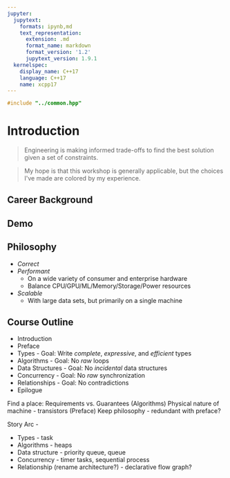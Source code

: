 ```yaml
---
jupyter:
  jupytext:
    formats: ipynb,md
    text_representation:
      extension: .md
      format_name: markdown
      format_version: '1.2'
      jupytext_version: 1.9.1
  kernelspec:
    display_name: C++17
    language: C++17
    name: xcpp17
---
```


```c++ slideshow={"slide_type": "skip"}
#include "../common.hpp"
```

<!-- #region slideshow={"slide_type": "slide"} -->
# Introduction

> Engineering is making informed trade-offs to find the best solution given a set of constraints.


> My hope is that this workshop is generally applicable, but the choices I've made are colored by my experience.
<!-- #endregion -->

<!-- #region slideshow={"slide_type": "slide"} -->
## Career Background
<!-- #endregion -->

<!-- #region slideshow={"slide_type": "slide"} -->
## Demo
<!-- #endregion -->

<!-- #region slideshow={"slide_type": "slide"} -->
## Philosophy

- _Correct_
- _Performant_
    - On a wide variety of consumer and enterprise hardware
    - Balance CPU/GPU/ML/Memory/Storage/Power resources
- _Scalable_
    - With large data sets, but primarily on a single machine
<!-- #endregion -->

<!-- #region slideshow={"slide_type": "slide"} -->
## Course Outline

- Introduction
- Preface
- Types - Goal: Write _complete_, _expressive_, and _efficient_ types
- Algorithms - Goal: No _raw_ loops
- Data Structures - Goal: No _incidental_ data structures
- Concurrency - Goal: No _raw_ synchronization
- Relationships - Goal: No contradictions
- Epilogue
<!-- #endregion -->

<!-- #region slideshow={"slide_type": "skip"} -->
Find a place:
Requirements vs. Guarantees (Algorithms)
Physical nature of machine - transistors (Preface)
Keep philosophy - redundant with preface?

Story Arc -
- Types - task
- Algorithms - heaps
- Data structure - priority queue, queue
- Concurrency - timer tasks, sequential process
- Relationship (rename architecture?) - declarative flow graph?
<!-- #endregion -->
